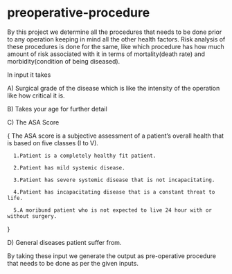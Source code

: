 # preoperative-procedure
By this project we determine all the procedures that needs to be done prior to any operation keeping in mind all the other health factors. 
Risk analysis of these procedures is done for the same, like which procedure has how much amount of risk associated with it in terms of 
mortality(death rate) and morbidity(condition of being diseased).

In input it takes

A) Surgical grade of the disease which is like the intensity of the operation like how critical it is.

B) Takes your age for further detail

C) The ASA Score

 {   The ASA score is a subjective assessment of a patient’s overall health that is based on five classes (I to V).
      
      1.Patient is a completely healthy fit patient.
      
      2.Patient has mild systemic disease.
      
      3.Patient has severe systemic disease that is not incapacitating.
      
      4.Patient has incapacitating disease that is a constant threat to life.
      
      5.A moribund patient who is not expected to live 24 hour with or without surgery.
}

D) General diseases patient suffer from.

By taking these input we generate the output as pre-operative procedure that needs to be done as per the given inputs.

